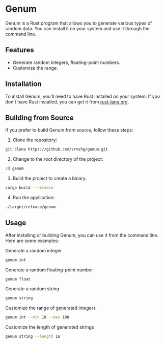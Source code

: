 # Genum

Genum is a Rust program that allows you to generate various types of random data. You can install it on your system and use it through the command line.

## Features

- Generate random integers, floating-point numbers.
- Customize the range.

## Installation

To install Genum, you'll need to have Rust installed on your system. If you don't have Rust installed, you can get it from [rust-lang.org](https://www.rust-lang.org/tools/install).

## Building from Source

If you prefer to build Genum from source, follow these steps:

1. Clone the repository:

```sh
git clone https://github.com/srvshg/genum.git
```

2. Change to the root directory of the project:

```sh
cd genum
```

3. Build the project to create a binary:

```sh
cargo build --release
```

4. Run the application:
```sh
./target/release/genum
```

## Usage

After installing or building Genum, you can use it from the command line. Here are some examples:

Generate a random integer

```sh
genum int
```

Generate a random floating-point number

```sh
genum float
```

Generate a random string
```sh
genum string
```

Customize the range of generated integers
```sh
genum int --min 10 --max 100
```

Customize the length of generated strings
```sh
genum string --length 16
```





















